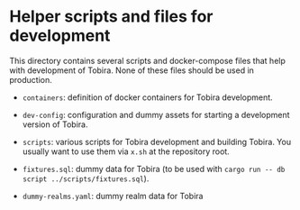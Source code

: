 # Helper scripts and files for development

This directory contains several scripts and docker-compose files that help with development of Tobira.
None of these files should be used in production.

- `containers`: definition of docker containers for Tobira development.

- `dev-config`: configuration and dummy assets for starting a development version of Tobira.

- `scripts`: various scripts for Tobira development and building Tobira.
  You usually want to use them via `x.sh` at the repository root.

- `fixtures.sql`: dummy data for Tobira (to be used with `cargo run -- db script ../scripts/fixtures.sql`).

- `dummy-realms.yaml`: dummy realm data for Tobira

